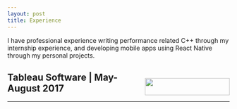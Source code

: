 ```yaml
---
layout: post
title: Experience
---
```


I have professional experience writing performance related C++ through my internship experience, and developing mobile apps using React Native through my personal projects.


<div>
    <p style="float: right;"><img src="https://connect.liveramp.com/public/destinations/show_logo/4009.png" height="39px" width="192px"></p>
    <h2>Tableau Software | May-August 2017</h2>
</div> <hr style="clear:both;">
